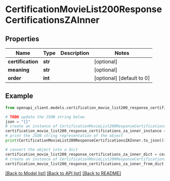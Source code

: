 # CertificationMovieList200ResponseCertificationsZAInner


## Properties

Name | Type | Description | Notes
------------ | ------------- | ------------- | -------------
**certification** | **str** |  | [optional] 
**meaning** | **str** |  | [optional] 
**order** | **int** |  | [optional] [default to 0]

## Example

```python
from openapi_client.models.certification_movie_list200_response_certifications_za_inner import CertificationMovieList200ResponseCertificationsZAInner

# TODO update the JSON string below
json = "{}"
# create an instance of CertificationMovieList200ResponseCertificationsZAInner from a JSON string
certification_movie_list200_response_certifications_za_inner_instance = CertificationMovieList200ResponseCertificationsZAInner.from_json(json)
# print the JSON string representation of the object
print(CertificationMovieList200ResponseCertificationsZAInner.to_json())

# convert the object into a dict
certification_movie_list200_response_certifications_za_inner_dict = certification_movie_list200_response_certifications_za_inner_instance.to_dict()
# create an instance of CertificationMovieList200ResponseCertificationsZAInner from a dict
certification_movie_list200_response_certifications_za_inner_from_dict = CertificationMovieList200ResponseCertificationsZAInner.from_dict(certification_movie_list200_response_certifications_za_inner_dict)
```
[[Back to Model list]](../README.md#documentation-for-models) [[Back to API list]](../README.md#documentation-for-api-endpoints) [[Back to README]](../README.md)


